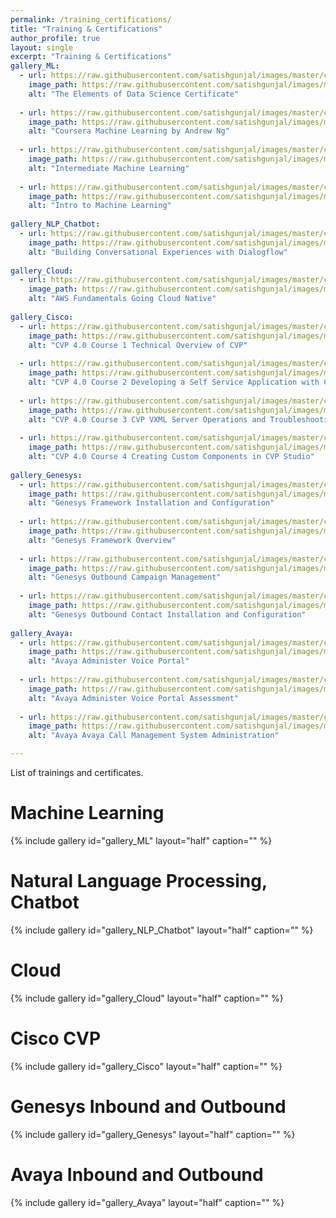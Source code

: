 ```yaml
---
permalink: /training_certifications/
title: "Training & Certifications"
author_profile: true
layout: single
excerpt: "Training & Certifications"
gallery_ML:
  - url: https://raw.githubusercontent.com/satishgunjal/images/master/cert_aws_the_elements_of_data_science_certificate.png
    image_path: https://raw.githubusercontent.com/satishgunjal/images/master/cert_aws_the_elements_of_data_science_certificate.png
    alt: "The Elements of Data Science Certificate"
    
  - url: https://raw.githubusercontent.com/satishgunjal/images/master/cert_coursera_machine_learning.png
    image_path: https://raw.githubusercontent.com/satishgunjal/images/master/cert_coursera_machine_learning.png
    alt: "Coursera Machine Learning by Andrew Ng"
    
  - url: https://raw.githubusercontent.com/satishgunjal/images/master/cert_kaggle_intermediate_machine_learning.png
    image_path: https://raw.githubusercontent.com/satishgunjal/images/master/cert_kaggle_intermediate_machine_learning.png
    alt: "Intermediate Machine Learning"
    
  - url: https://raw.githubusercontent.com/satishgunjal/images/master/cert_kaggle_intro_to_machine_learning.png
    image_path: https://raw.githubusercontent.com/satishgunjal/images/master/cert_kaggle_intro_to_machine_learning.png
    alt: "Intro to Machine Learning"
    
gallery_NLP_Chatbot:
  - url: https://raw.githubusercontent.com/satishgunjal/images/master/cert_coursera_building_conversational_experiences_with_dialogflow.png
    image_path: https://raw.githubusercontent.com/satishgunjal/images/master/cert_coursera_building_conversational_experiences_with_dialogflow.png
    alt: "Building Conversational Experiences with Dialogflow"
    
gallery_Cloud:
  - url: https://raw.githubusercontent.com/satishgunjal/images/master/cert_coursera_aws_fundamentals_going_cloud_native.png
    image_path: https://raw.githubusercontent.com/satishgunjal/images/master/cert_coursera_aws_fundamentals_going_cloud_native.png
    alt: "AWS Fundamentals Going Cloud Native"
    
gallery_Cisco:
  - url: https://raw.githubusercontent.com/satishgunjal/images/master/cert_cisco_CVP_4_0_Course_1_Technical_Overview_of_CVP.png
    image_path: https://raw.githubusercontent.com/satishgunjal/images/master/cert_cisco_CVP_4_0_Course_1_Technical_Overview_of_CVP.png
    alt: "CVP 4.0 Course 1 Technical Overview of CVP"
    
  - url: https://raw.githubusercontent.com/satishgunjal/images/master/cert_cisco_CVP_4_0_Course_2_Developing_a_Self_Service_Application%20with_CVP_Studio.png
    image_path: https://raw.githubusercontent.com/satishgunjal/images/master/cert_cisco_CVP_4_0_Course_2_Developing_a_Self_Service_Application%20with_CVP_Studio.png
    alt: "CVP 4.0 Course 2 Developing a Self Service Application with CVP Studio"
    
  - url: https://raw.githubusercontent.com/satishgunjal/images/master/cert_cisco_CVP_4_0_Course_3_CVP_VXML_Server_Operations_and_Troubleshooting.png
    image_path: https://raw.githubusercontent.com/satishgunjal/images/master/cert_cisco_CVP_4_0_Course_3_CVP_VXML_Server_Operations_and_Troubleshooting.png
    alt: "CVP 4.0 Course 3 CVP VXML Server Operations and Troubleshooting"
    
  - url: https://raw.githubusercontent.com/satishgunjal/images/master/cert_cisco_CVP_4_0_Course_4_Creating_Custom_Components_in_CVP_Studio.png
    image_path: https://raw.githubusercontent.com/satishgunjal/images/master/cert_cisco_CVP_4_0_Course_4_Creating_Custom_Components_in_CVP_Studio.png
    alt: "CVP 4.0 Course 4 Creating Custom Components in CVP Studio"
    
gallery_Genesys:
  - url: https://raw.githubusercontent.com/satishgunjal/images/master/cert_genesys_Framework_Installation_and_Configuration.png
    image_path: https://raw.githubusercontent.com/satishgunjal/images/master/cert_genesys_Framework_Installation_and_Configuration.png
    alt: "Genesys Framework Installation and Configuration"
    
  - url: https://raw.githubusercontent.com/satishgunjal/images/master/cert_genesys_Framework_Overview.png
    image_path: https://raw.githubusercontent.com/satishgunjal/images/master/cert_genesys_Framework_Overview.png
    alt: "Genesys Framework Overview"
    
  - url: https://raw.githubusercontent.com/satishgunjal/images/master/cert_genesys_Outbound_Campaign_Management.png
    image_path: https://raw.githubusercontent.com/satishgunjal/images/master/cert_genesys_Outbound_Campaign_Management.png
    alt: "Genesys Outbound Campaign Management"
    
  - url: https://raw.githubusercontent.com/satishgunjal/images/master/cert_genesys_Outbound_Contact_Installation_and_Configuration.png
    image_path: https://raw.githubusercontent.com/satishgunjal/images/master/cert_genesys_Outbound_Contact_Installation_and_Configuration.png
    alt: "Genesys Outbound Contact Installation and Configuration"
    
gallery_Avaya:
  - url: https://raw.githubusercontent.com/satishgunjal/images/master/cert_avaya_Administer_Voice_Portal.png
    image_path: https://raw.githubusercontent.com/satishgunjal/images/master/cert_avaya_Administer_Voice_Portal.png
    alt: "Avaya Administer Voice Portal"
    
  - url: https://raw.githubusercontent.com/satishgunjal/images/master/cert_avaya_Administer_Voice_Portal_Assessment.png
    image_path: https://raw.githubusercontent.com/satishgunjal/images/master/cert_avaya_Administer_Voice_Portal_Assessment.png
    alt: "Avaya Administer Voice Portal Assessment"
    
  - url: https://raw.githubusercontent.com/satishgunjal/images/master/cert_avaya_Avaya_Call_Management_System_Administration.png
    image_path: https://raw.githubusercontent.com/satishgunjal/images/master/cert_avaya_Avaya_Call_Management_System_Administration.png
    alt: "Avaya Avaya Call Management System Administration"

---
```


List of trainings and certificates.

# Machine Learning

{% include gallery id="gallery_ML" layout="half" caption="" %}

# Natural Language Processing, Chatbot

{% include gallery id="gallery_NLP_Chatbot" layout="half" caption="" %}

# Cloud

{% include gallery id="gallery_Cloud" layout="half" caption="" %}

# Cisco CVP

{% include gallery id="gallery_Cisco" layout="half" caption="" %}

# Genesys Inbound and Outbound

{% include gallery id="gallery_Genesys" layout="half" caption="" %}

# Avaya Inbound and Outbound

{% include gallery id="gallery_Avaya" layout="half" caption="" %}
